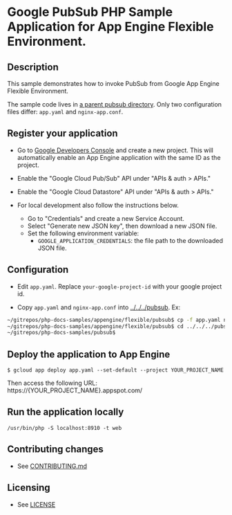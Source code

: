 # Google PubSub PHP Sample Application for App Engine Flexible Environment.

## Description

This sample demonstrates how to invoke PubSub from Google App Engine Flexible
Environment.

The sample code lives in [a parent pubsub directory](../../../pubsub).
Only two configuration files differ: `app.yaml` and `nginx-app.conf`.

## Register your application

- Go to
  [Google Developers Console](https://console.developers.google.com/project)
  and create a new project. This will automatically enable an App
  Engine application with the same ID as the project.

- Enable the "Google Cloud Pub/Sub" API under "APIs & auth > APIs."
- Enable the "Google Cloud Datastore" API under "APIs & auth > APIs."
- For local development also follow the instructions below.
  - Go to "Credentials" and create a new Service Account.
  - Select "Generate new JSON key", then download a new JSON file.
  - Set the following environment variable:
    - `GOOGLE_APPLICATION_CREDENTIALS`: the file path to the downloaded JSON file.


## Configuration

- Edit `app.yaml`.  Replace `your-google-project-id` with your google project id.

- Copy `app.yaml` and `nginx-app.conf` into [../../../pubsub](../../../pubsub).  Ex:
```sh
~/gitrepos/php-docs-samples/appengine/flexible/pubsub$ cp -f app.yaml nginx-app.conf ../../../pubsub
~/gitrepos/php-docs-samples/appengine/flexible/pubsub$ cd ../../../pubsub/
~/gitrepos/php-docs-samples/pubsub$ 
```

## Deploy the application to App Engine

```
$ gcloud app deploy app.yaml --set-default --project YOUR_PROJECT_NAME
```

Then access the following URL:
  https://{YOUR_PROJECT_NAME}.appspot.com/

## Run the application locally

```
/usr/bin/php -S localhost:8910 -t web
```

## Contributing changes

* See [CONTRIBUTING.md](../../../CONTRIBUTING.md)

## Licensing

* See [LICENSE](../../../LICENSE)



